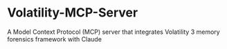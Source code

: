 # Volatility-MCP-Server
A Model Context Protocol (MCP) server that integrates Volatility 3 memory forensics framework with Claude
